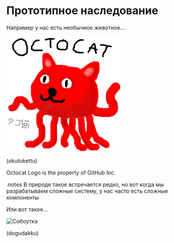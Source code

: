 <!SLIDE subsection transition=uncover>

# Прототипное наследование #

<!SLIDE transition=uncover>

Например у нас есть необычное животное...

![Осьмикошка](octocat.png)

(okutokettu)

<span class="legal-copy">Octocat Logo is the property of GitHub Inc.</a>

<!SLIDE transition=uncover>

.notes В природе такое встречается редко, но вот когда мы разрабатываем сложные систему, у нас часто есть сложные компоненты 

Или вот такое...

![Собоутка](doggyduck.png)

(dogudakku)